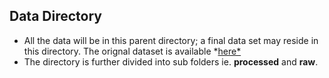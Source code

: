 ## Data Directory

- All the data will be in this parent directory; a final data set may reside in this directory. The orignal dataset is available *[here*](https://open.canada.ca/data/en/dataset/98f1a129-f628-4ce4-b24d-6f16bf24dd64)
- The directory is further divided into sub folders ie. **processed** and **raw**. 
